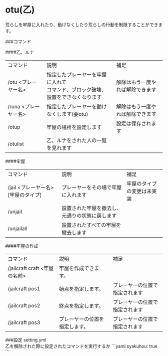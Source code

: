 otu(乙)
===

荒らしを牢屋に入れたり、動けなくしたり荒らしの行動を制限することができます。<br/>

###コマンド

####乙、ルナ
<table>
  <tr>
    <td>コマンド</td>
    <td>説明</td>
    <td>補足</td>
  </tr>
  <tr>
    <td>/otu &lt;プレーヤー名&gt;</td>
    <td>指定したプレーヤーを牢屋に入れて<br/>コマンド、ブロック破壊、設置をできなくなります</td>
    <td>解除はもう一度やれば解除できます</td>
  </tr>
  <tr>
    <td>/runa &lt;プレーヤー名&gt;</td>
    <td>指定したプレーヤーを動けなくします(要otu)</td>
    <td>解除はもう一度やれば解除できます</td>
  </tr>
 <tr>
    <td>/otup</td>
    <td>牢屋の場所を設定します</td>
    <td>設定は保存されます</td>
  </tr>
  <tr>
    <td>/otulist</td>
    <td>乙、ルナをされた人の一覧を見れます</td>
    <td></td>
  </tr>
</table>
####牢屋
<table>
  <tr>
    <td>コマンド</td>
    <td>説明</td>
    <td>補足</td>
  </tr>
 <tr>
    <td>/jail &lt;プレーヤー名&gt; [牢屋のタイプ]</td>
    <td>プレーヤーをその場で牢屋に入れます</td>
    <td>牢屋のタイプの変更は未実装</td>
  </tr>
  <tr>
    <td>/unjail</td>
    <td>設置された牢屋を撤去し、元通りの状態に戻します</td>
    <td></td>
  </tr>
  <tr>
    <td>/unjailall</td>
    <td>設置されたすべての牢屋を撤去します</td>
    <td></td>
  </tr>
</table>
####牢屋の作成
<table>
  <tr>
    <td>コマンド</td>
    <td>説明</td>
    <td>補足</td>
  </tr>
  <tr>
    <td>/jailcraft craft &lt;牢屋の名前&gt;</td>
    <td>牢屋を作成できます。</td>
    <td></td>
  </tr>
   <tr>
    <td>/jailcraft pos1</td>
    <td>始点を指定します。</td>
    <td>プレーヤーの位置で指定されます</td>
  </tr>
  <tr>
    <td>/jailcraft pos2</td>
    <td>終点を指定します。</td>
    <td>プレーヤーの位置で指定されます</td>
  </tr>
   <tr>
    <td>/jailcraft pos3</td>
    <td>プレーヤーの位置を指定します。</td>
    <td>プレーヤーの位置で指定されます</td>
  </tr>
</table>
###設定
setting.yml<br/>
乙を解除された際に設定されたコマンドを実行するか
```yaml
syakuhou: true
```
